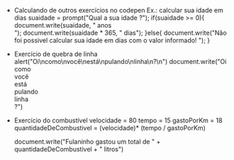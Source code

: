 - Calculando de outros exercícios no codepen
Ex.: calcular sua idade em dias
	suaidade = prompt("Qual a sua idade ?");
	if(suaidade >= 0){
	  document.write(suaidade, " anos <br>");
	  document.write(suaidade * 365, " dias");
	}else{
	  document.write("Não foi possivel calcular sua idade em dias com o valor informado! ");
	}
- Exercício de quebra de linha
	alert("Oi\ncomo\nvocê\nestá\npulando\nlinha\n?\n")
	document.write("Oi<br>como<br>você<br>está<br>pulando<br>linha<br>?")
- Exercício do combustível
	velocidade = 80
	tempo = 15
	gastoPorKm = 18
	quantidadeDeCombustivel = (velocidade)* (tempo / gastoPorKm)

	document.write("Fulaninho gastou um total de " + quantidadeDeCombustivel + " litros")